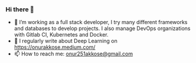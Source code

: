 ### Hi there 👋




- 🔭 I’m working as a full stack developer, I try many different frameworks and databases to develop projects. I also manage DevOps organizations with Gitlab CI, Kubernetes and Docker.
- 📝 I regularly write about Deep Learning on https://onurakkose.medium.com/
- 📫 How to reach me: onur251akkose@gmail.com


